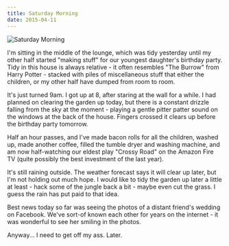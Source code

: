 ```yaml
---
title: Saturday Morning
date: 2015-04-11
---
```


![Saturday Morning](https://source.unsplash.com/dUPDhdeCN84/1600x900)

I'm sitting in the middle of the lounge, which was tidy yesterday until my other half started "making stuff" for our youngest daughter's birthday party. Tidy in this house is always relative - it often resembles "The Burrow" from Harry Potter - stacked with piles of miscellaneous stuff that either the children, or my other half have dumped from room to room.

It's just turned 9am. I got up at 8, after staring at the wall for a while. I had planned on clearing the garden up today, but there is a constant drizzle falling from the sky at the moment - playing a gentle pitter patter sound on the windows at the back of the house. Fingers crossed it clears up before the birthday party tomorrow.

Half an hour passes, and I've made bacon rolls for all the children, washed up, made another coffee, filled the tumble dryer and washing machine, and am now half-watching our eldest play "Crossy Road" on the Amazon Fire TV (quite possibly the best investment of the last year).

It's still raining outside. The weather forecast says it will clear up later, but I'm not holding out much hope. I would like to tidy the garden up later a little at least - hack some of the jungle back a bit - maybe even cut the grass. I guess the rain has put paid to that idea.

Best news today so far was seeing the photos of a distant friend's wedding on Facebook. We've sort-of known each other for years on the internet - it was wonderful to see her smiling in the photos.

Anyway... I need to get off my ass. Later.